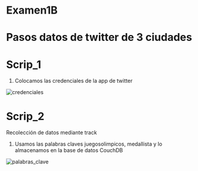 # Examen1B

# Pasos datos de twitter de 3 ciudades

# Scrip_1

1. Colocamos las credenciales de la app de twitter

![credenciales](https://user-images.githubusercontent.com/58127103/127719308-a821c016-23ef-4cdb-ab86-3055aff10636.png)

# Scrip_2

Recolección de datos mediante track

1. Usamos las palabras claves juegosolimpicos, medallista y lo almacenamos en la base de datos CouchDB

![palabras_clave](https://user-images.githubusercontent.com/58127103/127720289-401cb535-0257-4cc6-abf9-d66928d01eab.png)




